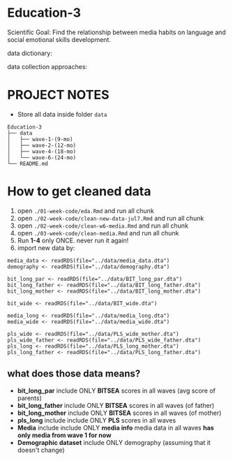 # Education-3
Scientific Goal: Find the relationship between media habits on language and social emotional skills development.

data dictionary:

data collection approaches: 

# PROJECT NOTES

- Store all data inside folder `data`
```
Education-3
├── data
│   ├── wave-1-(9-mo)
│   ├── wave-2-(12-mo)
│   ├── wave-4-(18-mo)
│   └── wave-6-(24-mo)
└── README.md
```

# How to get cleaned data

1. open `./01-week-code/eda.Rmd` and run all chunk
2. open `./02-week-code/clean-new-data-jul7.Rmd` and run all chunk
3. open `./02-week-code/clean-w6-media.Rmd` and run all chunk
4. open `./03-week-code/clean-media.Rmd` and run all chunk
5. Run **1-4** only ONCE. never run it again!
6. import new data by:
```{r}
media_data <- readRDS(file="../data/media_data.dta")
demography <- readRDS(file="../data/demography.dta")

bit_long_par <- readRDS(file="../data/BIT_long_par.dta")
bit_long_father <- readRDS(file="../data/BIT_long_father.dta")
bit_long_mother <- readRDS(file="../data/BIT_long_mother.dta")

bit_wide <- readRDS(file="../data/BIT_wide.dta")

media_long <- readRDS(file="../data/media_long.dta")
media_wide <- readRDS(file="../data/media_wide.dta")

pls_wide <- readRDS(file="../data/PLS_wide_mother.dta")
pls_wide_father <- readRDS(file="../data/PLS_wide_father.dta")
pls_long <- readRDS(file="../data/PLS_long_mother.dta")
pls_long_father <- readRDS(file="../data/PLS_long_father.dta")
```

## what does those data means?

- **bit_long_par**  include ONLY **BITSEA** scores in all waves (avg score of parents)
- **bit_long_father**  include ONLY **BITSEA** scores in all waves (of father)
- **bit_long_mother**  include ONLY **BITSEA** scores in all waves (of mother)
- **pls_long**  include include ONLY **PLS** scores in all waves
- **Media**  include include ONLY  **media info** media data in all waves **has only media from wave 1 for now**
- **Demographic dataset** include ONLY demography (assuming that it doesn't change)
